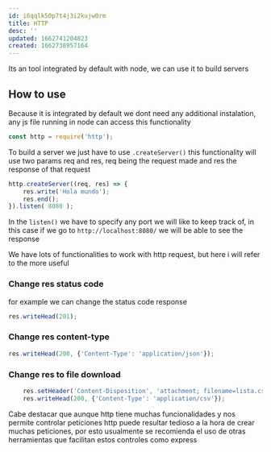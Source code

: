```yaml
---
id: i6qqlk50p7t4j3i2kujw0rm
title: HTTP
desc: ''
updated: 1662741204823
created: 1662738957164
---
```


Its an tool integrated by default with node, we can use it to build servers

## How to use

Because it is integrated by default we dont need any additional instalation, any js file running in node can access this functionality

```js
const http = require('http');
```

To build a server we just have to use `.createServer()` this functionality will use two params req and res, req being the request made and res the response of that request 

```js
http.createServer((req, res) => {
    res.write('Hola mundo');
    res.end();
}).listen( 8080 );
```

In the `listen()` we have to specify any port we will like to keep track of, in this case if we go to `http://localhost:8080/` we will be able to see the response

We have lots of functionalities to work with http request, but here i will refer to the more useful

### Change res status code

for example we can change the status code response

```js
res.writeHead(201);
```

### Change res content-type

```js
res.writeHead(200, {'Content-Type': 'application/json'});
```

### Change res to file download

```js
    res.setHeader('Content-Disposition', 'attachment; filename=lista.csv');
    res.writeHead(200, {'Content-Type': 'application/csv'});
```

Cabe destacar que aunque http tiene muchas funcionalidades y nos permite controlar peticiones http puede resultar tedioso a la hora de crear muchas peticiones, por esto usualmente se recomienda el uso de otras herramientas que facilitan estos controles como express

